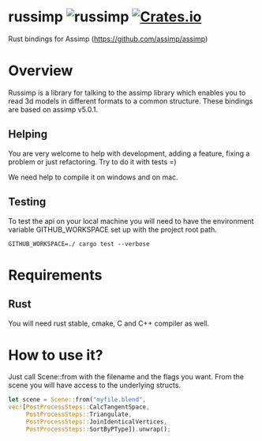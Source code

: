 # russimp ![russimp](https://github.com/jkvargas/russimp/workflows/russimp/badge.svg?branch=master) [![Crates.io](https://img.shields.io/crates/v/russimp.svg)](https://crates.io/crates/russimp)

Rust bindings for Assimp (https://github.com/assimp/assimp)

# Overview

Russimp is a library for talking to the assimp library which enables you to read 3d models in different formats to a common structure.
These bindings are based on assimp v5.0.1.

## Helping

You are very welcome to help with development, adding a feature, fixing a problem or just refactoring.
Try to do it with tests =)

We need help to compile it on windows and on mac.

## Testing

To test the api on your local machine you will need to have the environment variable GITHUB_WORKSPACE set up with the project root path.

```shell
GITHUB_WORKSPACE=./ cargo test --verbose
```

# Requirements

## Rust

You will need rust stable, cmake, C and C++ compiler as well.

# How to use it?

Just call Scene::from with the filename and the flags you want. From the scene you will have access to the underlying structs.

```rust
let scene = Scene::from("myfile.blend",
vec![PostProcessSteps::CalcTangentSpace,
     PostProcessSteps::Triangulate,
     PostProcessSteps::JoinIdenticalVertices,
     PostProcessSteps::SortByPType]).unwrap();
```
